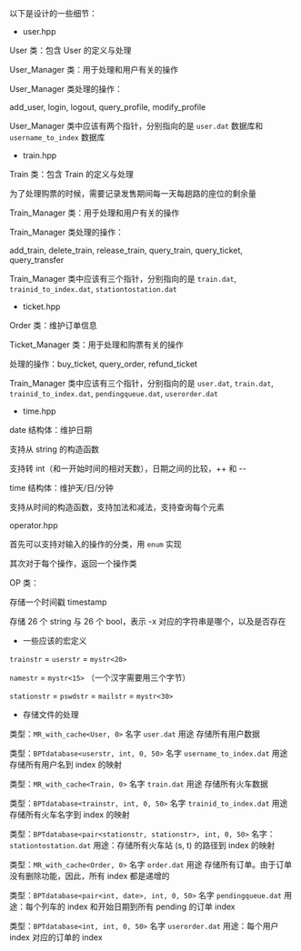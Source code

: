 以下是设计的一些细节：

- user.hpp

User 类：包含 User 的定义与处理

User_Manager 类：用于处理和用户有关的操作

User_Manager 类处理的操作：

add_user, login, logout, query_profile, modify_profile

User_Manager 类中应该有两个指针，分别指向的是 `user.dat` 数据库和 `username_to_index` 数据库

- train.hpp

Train 类：包含 Train 的定义与处理

为了处理购票的时候，需要记录发售期间每一天每趟路的座位的剩余量

Train_Manager 类：用于处理和用户有关的操作

Train_Manager 类处理的操作：

add_train, delete_train, release_train, query_train, query_ticket, query_transfer

Train_Manager 类中应该有三个指针，分别指向的是 `train.dat`, `trainid_to_index.dat`, `stationtostation.dat`

- ticket.hpp

Order 类：维护订单信息

Ticket_Manager 类：用于处理和购票有关的操作

处理的操作：buy_ticket, query_order, refund_ticket

Train_Manager 类中应该有三个指针，分别指向的是 `user.dat`, `train.dat`, `trainid_to_index.dat`, `pendingqueue.dat`, `userorder.dat`

- time.hpp

date 结构体：维护日期

支持从 string 的构造函数

支持转 int（和一开始时间的相对天数），日期之间的比较，++ 和 --

time 结构体：维护天/日/分钟

支持从时间的构造函数，支持加法和减法，支持查询每个元素

operator.hpp

首先可以支持对输入的操作的分类，用 `enum` 实现

其次对于每个操作，返回一个操作类

OP 类：

存储一个时间戳 timestamp

存储 26 个 string 与 26 个 bool，表示 -x 对应的字符串是哪个，以及是否存在


- 一些应该的宏定义

`trainstr` = `userstr` = `mystr<20>`

`namestr` = `mystr<15>` （一个汉字需要用三个字节）

`stationstr` = `pswdstr` = `mailstr` = `mystr<30>`

- 存储文件的处理

类型：`MR_with_cache<User, 0>` 名字 `user.dat` 用途 存储所有用户数据

类型：`BPTdatabase<userstr, int, 0, 50>` 名字 `username_to_index.dat` 用途 存储所有用户名到 index 的映射

类型：`MR_with_cache<Train, 0>` 名字 `train.dat` 用途 存储所有火车数据

类型：`BPTdatabase<trainstr, int, 0, 50>` 名字 `trainid_to_index.dat` 用途 存储所有火车名字到 index 的映射

类型：`BPTdatabase<pair<stationstr, stationstr>, int, 0, 50>` 名字： `stationtostation.dat` 用途：存储所有火车站 (s, t) 的路径到 index 的映射

类型：`MR_with_cache<Order, 0>` 名字 `order.dat` 用途 存储所有订单。由于订单没有删除功能，因此，所有 index 都是递增的

类型：`BPTdatabase<pair<int, date>, int, 0, 50>` 名字 `pendingqueue.dat` 用途：每个列车的 index 和开始日期到所有 pending 的订单 index

类型：`BPTdatabase<int, int, 0, 50>` 名字 `userorder.dat` 用途：每个用户 index 对应的订单的 index